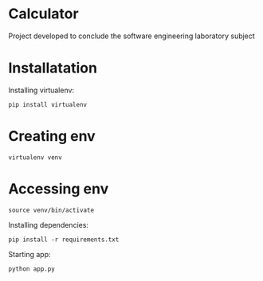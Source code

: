 # Calculator
Project developed to conclude the software engineering laboratory subject

# Installatation
Installing virtualenv:
``` 
pip install virtualenv
```
# Creating env
```
virtualenv venv
```
# Accessing env
```
source venv/bin/activate
```
Installing dependencies:
``` 
pip install -r requirements.txt
```
Starting app:
```
python app.py
```
